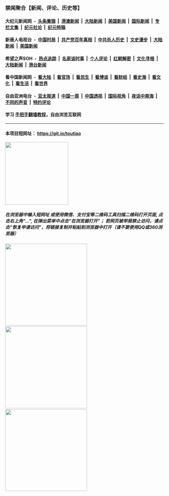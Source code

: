 ### 禁闻聚合【新闻、评论、历史等】

#### 大纪元新闻网 &nbsp;-&nbsp; [头条集锦](indexes/E头条集锦.md?t=02040501) &nbsp;|&nbsp; [港澳新闻](indexes/E港澳新闻.md?t=02040501)  &nbsp;|&nbsp; [大陆新闻](indexes/E大陆新闻.md?t=02040501) &nbsp;|&nbsp; [美国新闻](indexes/E美国新闻.md?t=02040501) &nbsp;|&nbsp; [国际新闻](indexes/E国际新闻.md?t=02040501) &nbsp;|&nbsp; [专栏文集](indexes/E专栏文集.md?t=02040501) &nbsp;|&nbsp; [纪元社论](indexes/E纪元社论.md?t=02040501) &nbsp;|&nbsp; [纪元特稿](indexes/E纪元特稿.md?t=02040501) 

#### 新唐人电视台 &nbsp;-&nbsp; [中国时局](indexes/N中国时局.md?t=02040501) &nbsp;|&nbsp; [共产党百年真相](indexes/N共产党百年真相.md?t=02040501) &nbsp;|&nbsp; [中共杀人历史](indexes/N中共杀人历史.md?t=02040501) &nbsp;|&nbsp; [文史漫步](indexes/N文史漫步.md?t=02040501) &nbsp;|&nbsp; [大陆新闻](indexes/N大陆新闻.md?t=02040501) &nbsp;|&nbsp; [美国新闻](indexes/N美国新闻.md?t=02040501)

#### 希望之声SOH &nbsp;-&nbsp; [热点追踪](indexes/H热点追踪.md?t=02040501) &nbsp;|&nbsp; [名家谈时事](indexes/H名家谈时事.md?t=02040501) &nbsp;|&nbsp; [个人评论](indexes/H个人评论.md?t=02040501)  &nbsp;|&nbsp; [红朝解密](indexes/H红朝解密.md?t=02040501) &nbsp;|&nbsp; [文化寻根](indexes/H文化寻根.md?t=02040501) &nbsp;|&nbsp; [大陆新闻](indexes/H大陆新闻.md?t=02040501) &nbsp;|&nbsp; [港台新闻](indexes/H港台新闻.md?t=02040501)

#### 看中国新闻网 &nbsp;-&nbsp; [看大陆](indexes/S看大陆.md?t=02040501) &nbsp;|&nbsp; [看官场](indexes/S看官场.md?t=02040501) &nbsp;|&nbsp; [看民生](indexes/S看民生.md?t=02040501)  &nbsp;|&nbsp; [看博谈](indexes/S看博谈.md?t=02040501) &nbsp;|&nbsp; [看财经](indexes/S看财经.md?t=02040501) &nbsp;|&nbsp; [看史海](indexes/S看史海.md?t=02040501) &nbsp;|&nbsp; [看文化](indexes/S看文化.md?t=02040501) &nbsp;|&nbsp; [看生活](indexes/S看生活.md?t=02040501) &nbsp;|&nbsp; [看世界](indexes/S看世界.md?t=02040501)

#### 自由亚洲电台 &nbsp;-&nbsp; [亚太报道](indexes/R亚太报道.md?t=02040501) &nbsp;|&nbsp; [中国一周](indexes/R中国一周.md?t=02040501) &nbsp;|&nbsp; [中国透视](indexes/R中国透视.md?t=02040501)  &nbsp;|&nbsp; [国际视角](indexes/R国际视角.md?t=02040501) &nbsp;|&nbsp; [夜话中南海](indexes/R夜话中南海.md?t=02040501) &nbsp;|&nbsp; [不同的声音](indexes/R不同的声音.md?t=02040501) &nbsp;|&nbsp; [特约评论](indexes/R特约评论.md?t=02040501)

#### 学习 [手把手翻墙教程](https://github.com/gfw-breaker/guides/wiki)，自由浏览互联网

----

#### 本项目短网址： https://git.io/toutiao
<img src="https://raw.githubusercontent.com/gfw-breaker/banned-news/master/scripts/img/qr.png" width="200px"/>  

##### 在浏览器中输入短网址 或使用微信、支付宝等二维码工具扫描二维码打开页面, 点击右上角"...", 在弹出菜单中点击“在浏览器打开”； 若网页被举报禁止访问，请点击“恢复申请访问”，将链接复制并粘贴到浏览器中打开（请不要使用QQ或360浏览器）

<img src="https://raw.githubusercontent.com/gfw-breaker/banned-news/master/scripts/img/1.png" width="260px"/> &nbsp; <img src="https://raw.githubusercontent.com/gfw-breaker/banned-news/master/scripts/img/2.png" width="260px"/> &nbsp; <img src="https://raw.githubusercontent.com/gfw-breaker/banned-news/master/scripts/img/3.png" width="260px"/>
